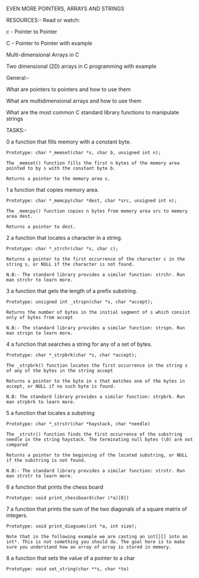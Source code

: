 EVEN MORE POINTERS, ARRAYS AND STRINGS

RESOURCES:-
Read or watch:

c - Pointer to Pointer

C – Pointer to Pointer with example

Multi-dimensional Arrays in C

Two dimensional (2D) arrays in C programming with example


General:-

What are pointers to pointers and how to use them

What are multidimensional arrays and how to use them

What are the most common C standard library functions to manipulate strings

TASKS:-

0  a function that fills memory with a constant byte. 
	
	Prototype: char *_memset(char *s, char b, unsigned int n);
	
	The _memset() function fills the first n bytes of the memory area pointed to by s with the constant byte b.
	
	Returns a pointer to the memory area s.

1 a function that copies memory area.
	
	Prototype: char *_memcpy(char *dest, char *src, unsigned int n);
	
	The _memcpy() function copies n bytes from memory area src to memory area dest.
	
	Returns a pointer to dest.

2  a function that locates a character in a string.
	
	Prototype: char *_strchr(char *s, char c);
	
	Returns a pointer to the first occurrence of the character c in the string s, or NULL if the character is not found.
	
	N.B:- The standard library provides a similar function: strchr. Run man strchr to learn more.

3 a function that gets the length of a prefix substring.
	
	Prototype: unsigned int _strspn(char *s, char *accept);
	
	Returns the number of bytes in the initial segment of s which consist only of bytes from accept
	
	N.B:- The standard library provides a similar function: strspn. Run man strspn to learn more.

4 a function that searches a string for any of a set of bytes.
	
	Prototype: char *_strpbrk(char *s, char *accept);
	
	The _strpbrk() function locates the first occurrence in the string s of any of the bytes in the string accept
	
	Returns a pointer to the byte in s that matches one of the bytes in accept, or NULL if no such byte is found.
	
	N.B: The standard library provides a similar function: strpbrk. Run man strpbrk to learn more.

5 a function that locates a substring
	
	Prototype: char *_strstr(char *haystack, char *needle)
	
	The _strstr() function finds the first occurrence of the substring needle in the string haystack. The terminating null bytes (\0) are not compared
	
	Returns a pointer to the beginning of the located substring, or NULL if the substring is not found.
	
	N.B:- The standard library provides a similar function: strstr. Run man strstr to learn more.

6 a function that prints the chess board
	
	Prototype: void print_chessboard(char (*a)[8])

7 a function that prints the sum of the two diagonals of a square matrix of integers.
	
	Prototype: void print_diagsums(int *a, int size);
	
	Note that in the following example we are casting an int[][] into an int*. This is not something you should do. The goal here is to make sure you understand how an array of array is stored in memory.

8 a function that sets the value of a pointer to a char

	Prototype: void set_string(char **s, char *to)
